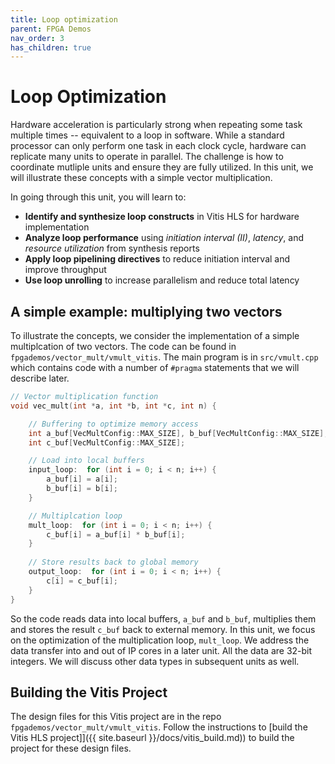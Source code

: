 ```yaml
---
title: Loop optimization
parent: FPGA Demos
nav_order: 3
has_children: true
---
```


# Loop Optimization

Hardware acceleration is particularly strong when repeating some task multiple times -- equivalent to a loop in software.
While a standard processor can only perform one task in each clock cycle, hardware can replicate many units to operate in parallel.  The challenge is how to coordinate mutliple units and ensure they are fully utilized.  In this unit, we will illustrate these concepts with a simple vector multiplication.   

In going through this unit, you will learn to:
- **Identify and synthesize loop constructs** in Vitis HLS for hardware implementation
- **Analyze loop performance** using *initiation interval (II)*, *latency*, and *resource utilization* from synthesis reports
- **Apply loop pipelining directives** to reduce initiation interval and improve throughput
- **Use loop unrolling** to increase parallelism and reduce total latency

## A simple example:  multiplying two vectors
To illustrate the concepts, we consider the implementation of a simple multiplcation of two vectors.   The code can be found in `fpgademos/vector_mult/vmult_vitis`.  The main program is in `src/vmult.cpp` which contains code with a number of `#pragma` statements that we will describe later.
~~~C
// Vector multiplication function
void vec_mult(int *a, int *b, int *c, int n) {

    // Buffering to optimize memory access
    int a_buf[VecMultConfig::MAX_SIZE], b_buf[VecMultConfig::MAX_SIZE];
    int c_buf[VecMultConfig::MAX_SIZE];

    // Load into local buffers
    input_loop:  for (int i = 0; i < n; i++) {
        a_buf[i] = a[i];
        b_buf[i] = b[i];
    }

    // Multiplcation loop
    mult_loop:  for (int i = 0; i < n; i++) {
        c_buf[i] = a_buf[i] * b_buf[i];
    }
    
    // Store results back to global memory
    output_loop:  for (int i = 0; i < n; i++) {
        c[i] = c_buf[i];
    }
}
~~~
So the code reads data into local buffers, `a_buf` and `b_buf`, multiplies them and stores the result `c_buf` back to external memory.  In this unit, we focus on the optimization of the multiplication loop, `mult_loop`.
We address the data transfer into and out of IP cores in a later unit.  All the data are 32-bit integers.  We will discuss other data types in subsequent units as well.

   

## Building the Vitis Project

The design files for this Vitis project are in the repo `fpgademos/vector_mult/vmult_vitis`.  Follow the instructions to [build the Vitis HLS project]]({{ site.baseurl }}/docs/vitis_build.md)) to build the project for these design files.



